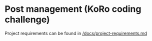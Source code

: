 # Post management (KoRo coding challenge)

Project requirements can be found in [/docs/project-requirements.md](./docs/project-requirements.md)
